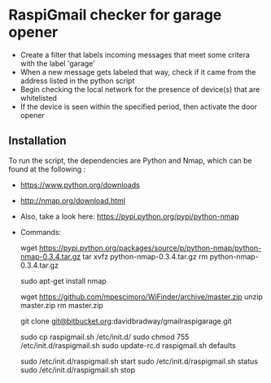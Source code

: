 # RaspiGmail checker for garage opener

- Create a filter that labels incoming messages that meet some critera with the label 'garage'
- When a new message gets labeled that way, check if it came from the address listed in the python script
- Begin checking the local network for the presence of device(s) that are whitelisted
- If the device is seen within the specified period, then activate the door opener

## Installation

To run the script, the dependencies are Python and Nmap, which can be found at the following : 
- https://www.python.org/downloads
- http://nmap.org/download.html
- Also, take a look here: https://pypi.python.org/pypi/python-nmap
- Commands:

    wget https://pypi.python.org/packages/source/p/python-nmap/python-nmap-0.3.4.tar.gz
    tar xvfz python-nmap-0.3.4.tar.gz 
    rm python-nmap-0.3.4.tar.gz 

    sudo apt-get install nmap

    wget https://github.com/mpescimoro/WiFinder/archive/master.zip
    unzip master.zip 
    rm master.zip 

    git clone git@bitbucket.org:davidbradway/gmailraspigarage.git

    sudo cp raspigmail.sh /etc/init.d/
    sudo chmod 755 /etc/init.d/raspigmail.sh 
    sudo update-rc.d raspigmail.sh defaults

    sudo /etc/init.d/raspigmail.sh start
    sudo /etc/init.d/raspigmail.sh status
    sudo /etc/init.d/raspigmail.sh stop

